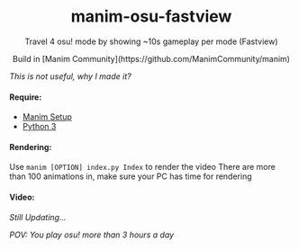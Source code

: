 <h1 align="center">manim-osu-fastview</h1>
<p align="center">Travel 4 osu! mode by showing ~10s gameplay per mode (Fastview)</p>
<p align="center">Build in [Manim Community](https://github.com/ManimCommunity/manim)</p>

*This is not useful, why I made it?*

#### Require: 

- [Manim Setup](https://docs.manim.community/en/stable/installation.html)
- [Python 3](https://www.python.org/)
	
#### Rendering:
Use `manim [OPTION] index.py Index` to render the video
There are more than 100 animations in, make sure your PC has time for rendering
#### Video:

*Still Updating...*


*POV: You play osu! more than 3 hours a day*